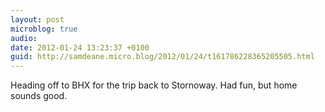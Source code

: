 ```yaml
---
layout: post
microblog: true
audio: 
date: 2012-01-24 13:23:37 +0100
guid: http://samdeane.micro.blog/2012/01/24/t161786228365205505.html
---
```

Heading off to BHX for the trip back to Stornoway. Had fun, but home sounds good.
